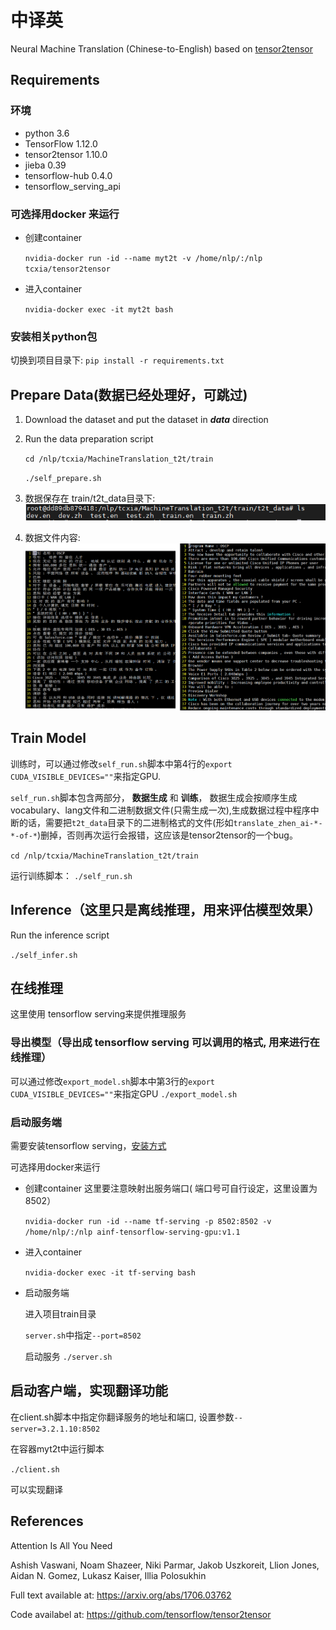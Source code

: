 # 中译英

Neural Machine Translation (Chinese-to-English) based on [tensor2tensor](https://github.com/tensorflow/tensor2tensor)

## Requirements

### 环境
- python 3.6
- TensorFlow 1.12.0
- tensor2tensor 1.10.0
- jieba 0.39
- tensorflow-hub 0.4.0
- tensorflow_serving_api

### 可选择用docker 来运行
 - 创建container

   `nvidia-docker run -id --name myt2t -v /home/nlp/:/nlp tcxia/tensor2tensor`
 
 - 进入container

   `nvidia-docker exec -it myt2t bash`
 
### 安装相关python包
 切换到项目目录下:
 `pip install -r requirements.txt`

## Prepare Data(数据已经处理好，可跳过)
1. Download the dataset and put the dataset in ***data*** direction
2. Run the data preparation script
    
    `cd /nlp/tcxia/MachineTranslation_t2t/train`
    
    `./self_prepare.sh`
    
3. 数据保存在 train/t2t_data目录下:
![image](https://github.com/tcxdgit/MachineTranslation_t2t/raw/master/images/t2t_data.PNG)
    
4. 数据文件内容:
![image](https://github.com/tcxdgit/MachineTranslation_t2t/raw/master/images/corpus_zhen.png)
    
## Train Model
训练时，可以通过修改`self_run.sh`脚本中第4行的`export CUDA_VISIBLE_DEVICES=""`来指定GPU.

`self_run.sh`脚本包含两部分， **数据生成** 和 **训练**， 数据生成会按顺序生成vocabulary、lang文件和二进制数据文件(只需生成一次),生成数据过程中程序中断的话，需要把`t2t_data`目录下的二进制格式的文件(形如`translate_zhen_ai-*-*-of-*`)删掉，否则再次运行会报错，这应该是tensor2tensor的一个bug。

`cd /nlp/tcxia/MachineTranslation_t2t/train`

运行训练脚本：
`./self_run.sh` 


## Inference（这里只是离线推理，用来评估模型效果）
Run the inference script

`./self_infer.sh` 

## 在线推理

这里使用 tensorflow serving来提供推理服务

### 导出模型（导出成 tensorflow serving 可以调用的格式, 用来进行在线推理）

可以通过修改`export_model.sh`脚本中第3行的`export CUDA_VISIBLE_DEVICES=""`来指定GPU
`./export_model.sh`

### 启动服务端
需要安装tensorflow serving，[安装方式](https://github.com/tensorflow/serving/blob/master/tensorflow_serving/g3doc/setup.md)

 可选择用docker来运行
 - 创建container
 这里要注意映射出服务端口( 端口号可自行设定，这里设置为8502）
 
   `nvidia-docker run -id --name tf-serving -p 8502:8502 -v /home/nlp/:/nlp ainf-tensorflow-serving-gpu:v1.1`
 
 - 进入container

   `nvidia-docker exec -it tf-serving bash`
  
 - 启动服务端
 
    进入项目train目录
    
   `server.sh`中指定`--port=8502`
  
   启动服务
   `./server.sh`

## 启动客户端，实现翻译功能
   在client.sh脚本中指定你翻译服务的地址和端口, 设置参数`--server=3.2.1.10:8502` 

   在容器myt2t中运行脚本

   `./client.sh`
   
   可以实现翻译

## References

Attention Is All You Need

Ashish Vaswani, Noam Shazeer, Niki Parmar, Jakob Uszkoreit, Llion Jones, Aidan N. Gomez, Lukasz Kaiser, Illia Polosukhin

Full text available at: https://arxiv.org/abs/1706.03762

Code availabel at: https://github.com/tensorflow/tensor2tensor
